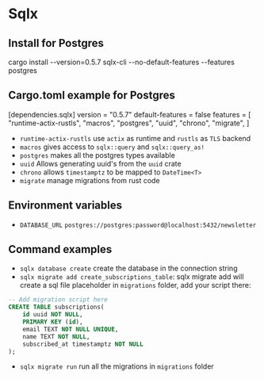 # Sqlx
## Install for Postgres
cargo install --version=0.5.7 sqlx-cli --no-default-features --features postgres

## Cargo.toml example for Postgres
[dependencies.sqlx]
version = "0.5.7"
default-features = false
features = [
	"runtime-actix-rustls",
	"macros",
	"postgres",
	"uuid",
	"chrono",
	"migrate",
]

- `runtime-actix-rustls` use `actix` as runtime and `rustls` as `TLS` backend
- `macros` gives access to `sqlx::query` and `sqlx::query_as!`
- `postgres` makes all the postgres types available
- `uuid` Allows generating uuid's from the `uuid` crate
- `chrono` allows `timestamptz` to be mapped to `DateTime<T>`
- `migrate` manage migrations from rust code

## Environment variables
- `DATABASE_URL` `postgres://postgres:password@localhost:5432/newsletter`

## Command examples
- `sqlx database create` create the database in the connection string
- `sqlx migrate add create_subscriptions_table`:
sqlx migrate add will create a sql file placeholder in `migrations` folder, add your script there:
```sql
-- Add migration script here
CREATE TABLE subscriptions(
	id uuid NOT NULL,
	PRIMARY KEY (id),
	email TEXT NOT NULL UNIQUE,
	name TEXT NOT NULL,
	subscribed_at timestamptz NOT NULL
);
```
- `sqlx migrate run` run all the migrations in `migrations` folder